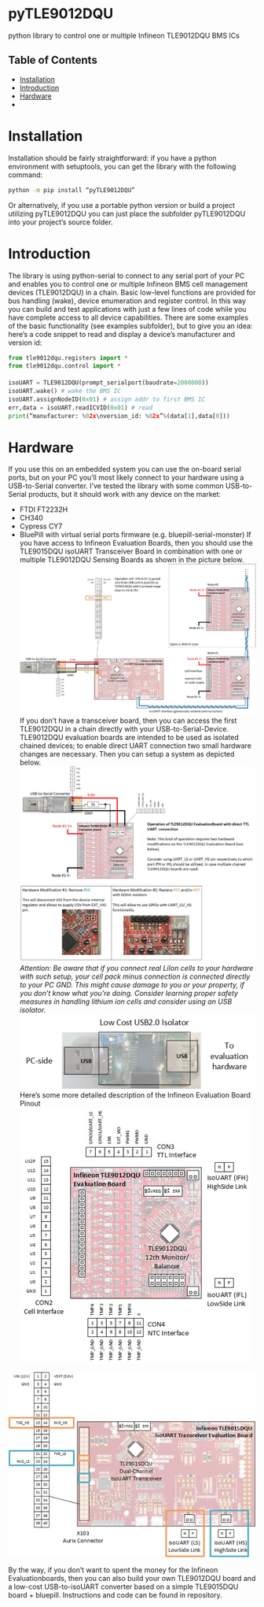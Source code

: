 # pyTLE9012DQU
python library to control one or multiple Infineon TLE9012DQU BMS ICs

## Table of Contents
- [Installation](#Installation)
- [Introduction](#Introduction)
- [Hardware](#Hardware)
-

# Installation
Installation should be fairly straightforward: if you have a python environment with setuptools, you can get the library with the following command:
```bash
python -m pip install “pyTLE9012DQU”
```
Or alternatively, if you use a portable python version or build a project utilizing pyTLE9012DQU you can just place the subfolder pyTLE9012DQU into your project’s source folder.

# Introduction
The library is using python-serial to connect to any serial port of your PC and enables you to control one or multiple Infineon BMS cell management devices (TLE9012DQU) in a chain.
Basic low-level functions are provided for bus handling (wake), device enumeration and register control. In this way you can build and test applications with just a few lines of code while you have complete access to all device capabilities.
There are some examples of the basic functionality (see examples subfolder), but to give you an idea: here’s a code snippet to read and display a device’s manufacturer and version id:
```python
from tle9012dqu.registers import *
from tle9012dqu.control import *

isoUART = TLE9012DQU(prompt_serialport(baudrate=2000000))
isoUART.wake() # wake the BMS IC
isoUART.assignNodeID(0x01) # assign addr to first BMS IC
err,data = isoUART.readICVID(0x01) # read 
print(“manufacturer: %02x\nversion_id: %02x”%(data[1],data[0]))
```
# Hardware
If you use this on an embedded system you can use the on-board serial ports, but on your PC you’ll most likely connect to your hardware using a USB-to-Serial converter. I’ve tested the library with some common USB-to-Serial products, but it should work with any device on the market:
- FTDI FT2232H 
- CH340
- Cypress CY7
- BluePill with virtual serial ports firmware (e.g. bluepill-serial-monster)
If you have access to Infineon Evaluation Boards, then you should use the TLE9015DQU isoUART Transceiver Board in combination with one or multiple TLE9012DQU Sensing Boards as shown in the picture below.
![SystemSetup1](https://raw.githubusercontent.com/maekdev/maekdev/main/media/pyTLE9012DQU/SystemSetup1.jpg)
If you don’t have a transceiver board, then you can access the first TLE9012DQU in a chain directly with your USB-to-Serial-Device. TLE9012DQU evaluation boards are intended to be used as isolated chained devices; to enable direct UART connection two small hardware changes are necessary. Then you can setup a system as depicted below.
![SystemSetup2](https://raw.githubusercontent.com/maekdev/maekdev/main/media/pyTLE9012DQU/SystemSetup2.jpg)
*Attention: Be aware that if you connect real LiIon cells to your hardware with such setup, your cell pack minus connection is connected directly to your PC GND. This might cause damage to you or your property, if you don’t know what you’re doing. Consider learning proper safety measures in handling lithium ion cells and consider using an USB isolator.*
![USB_Isolator](https://raw.githubusercontent.com/maekdev/maekdev/main/media/pyTLE9012DQU/USB_Isolator.jpg)
Here’s some more detailed description of the Infineon Evaluation Board Pinout
![TLE9012DQU_Evalboard](https://raw.githubusercontent.com/maekdev/maekdev/main/media/pyTLE9012DQU/TLE9012DQU_evalboard.jpg)

![TLE9015DQU_Evalboard](https://raw.githubusercontent.com/maekdev/maekdev/main/media/pyTLE9012DQU/TLE9015DQU_evalboard.jpg)

By the way, if you don’t want to spent the money for the Infineon Evaluationboards, then you can also build your own TLE9012DQU board and a low-cost USB-to-isoUART converter based on a simple TLE9015DQU board + bluepill. Instructions and code can be found in <to be included> repository.
